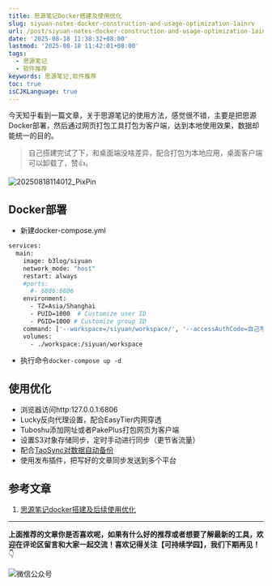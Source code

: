 ```yaml
---
title: 思源笔记Docker搭建及使用优化
slug: siyuan-notes-docker-construction-and-usage-optimization-1ainrv
url: /post/siyuan-notes-docker-construction-and-usage-optimization-1ainrv.html
date: '2025-08-18 11:38:32+08:00'
lastmod: '2025-08-18 11:42:01+08:00'
tags:
  - 思源笔记
  - 软件推荐
keywords: 思源笔记,软件推荐
toc: true
isCJKLanguage: true
---
```






今天知乎看到一篇文章，关于思源笔记的使用方法，感觉很不错，主要是把思源Docker部署，然后通过网页打包工具打包为客户端，达到本地使用效果，数据却能统一的目的。

> 自己搭建完试了下，和桌面端没啥差异，配合打包为本地应用，桌面客户端可以卸载了，赞👍。

![20250818114012_PixPin](assets/network-asset-da808310-0217-47df-8a85-06a0886bfe7b-20250803194359-zbsvf93.png)

## Docker部署

- 新建docker-compose.yml

```bash
services:
  main:
    image: b3log/siyuan
    network_mode: "host"
    restart: always    
    #ports:
      #- 6806:6806
    environment:
      - TZ=Asia/Shanghai
      - PUID=1000  # Customize user ID
      - PGID=1000 # Customize group ID
    command: ['--workspace=/siyuan/workspace/', '--accessAuthCode=自己写一长串Code']
    volumes:
      - ./workspace:/siyuan/workspace
```

- 执行命令`docker-compose up -d`​

## 使用优化

- 浏览器访问http:127.0.0.1:6806
- Lucky反向代理设置，配合EasyTier内网穿透
- Tuboshu添加网址或者PakePlus打包网页为客户端
- 设置S3对象存储同步，定时手动进行同步（更节省流量）
- 配合[TaoSync对数据自动备份](https://github.com/tabortao/tabortao.github.io/issues/5)
- 使用发布插件，把写好的文章同步发送到多个平台

## 参考文章

1. [思源笔记docker搭建及后续使用优化](https://zhuanlan.zhihu.com/p/427328444)

---

**上面推荐的文章你是否喜欢呢，如果有什么好的推荐或者想要了解最新的工具，欢迎在评论区留言和大家一起交流！喜欢记得关注【可持续学园】，我们下期再见！**   👇

![微信公众号](assets/微信公众号-20250813124220-913xdfk.webp)
